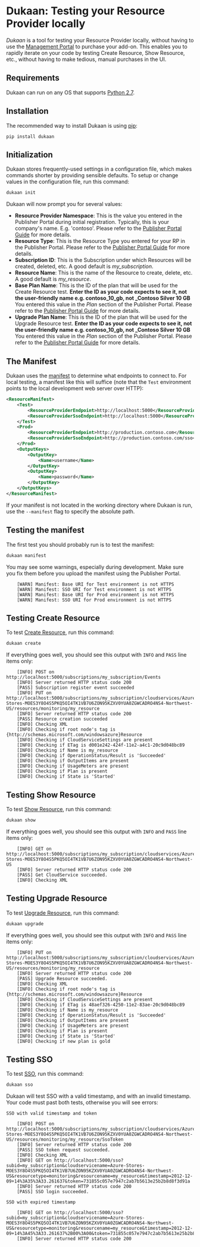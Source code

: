 Dukaan: Testing your Resource Provider locally
===

_Dukaan_ is a tool for testing your Resource Provider locally, without having to use the [Management Portal](https://manage.windowsazure.com) to purchase your add-on. This enables you to rapidly iterate on your code by testing Create Resource, Show Resource, etc., without having to make tedious, manual purchases in the UI.

Requirements
---
Dukaan can run on any OS that supports [Python 2.7](http://www.python.org).

Installation
---
The recommended way to install Dukaan is using [pip](http://pypi.python.org/pypi/pip):

```
pip install dukaan

```

Initialization
---
Dukaan stores frequently-used settings in a configuration file, which makes commands shorter by providing sensible defaults. To setup or change values in the configuration file, run this command:


```bash
dukaan init
``` 

Dukaan will now prompt you for several values:

* **Resource Provider Namespace**: This is the value you entered in the Publisher Portal during initial registration. Typically, this is your company's name. E.g. 'contoso'. Please refer to the [Publisher Portal Guide](https://github.com/WindowsAzure/azure-resource-provider-sdk/tree/master/docs/publisher-portal.md) for more details.
* **Resource Type**: This is the Resource Type you entered for your RP in the Publisher Portal. Please refer to the [Publisher Portal Guide](https://github.com/WindowsAzure/azure-resource-provider-sdk/tree/master/docs/publisher-portal.md) for more details.
* **Subscription ID**: This is the Subscription under which Resources will be created, deleted, etc. A good default is _my_subscription_.
* **Resource Name**: This is the name of the Resource to create, delete, etc. A good default is _my_resource_.
* **Base Plan Name**: This is the ID of the plan that will be used for the Create Resource test. **Enter the ID as your code expects to see it, not the user-friendly name e.g. contoso_10_gb, not _Contoso Silver 10 GB** You entered this value in the _Plan_ section of the Publisher Portal. Please refer to the [Publisher Portal Guide](https://github.com/WindowsAzure/azure-resource-provider-sdk/tree/master/docs/publisher-portal.md) for more details.
* **Upgrade Plan Name**: This is the ID of the plan that will be used for the Upgrade Resource test. **Enter the ID as your code expects to see it, not the user-friendly name e.g. contoso_10_gb, not _Contoso Silver 10 GB** You entered this value in the _Plan_ section of the Publisher Portal. Please refer to the [Publisher Portal Guide](https://github.com/WindowsAzure/azure-resource-provider-sdk/tree/master/docs/publisher-portal.md) for more details.

The Manifest
---
Dukaan uses the [manifest](https://github.com/WindowsAzure/azure-resource-provider-sdk/tree/master/docs/manifest.md) to determine what endpoints to connect to. For local testing, a manifest like this will suffice (note that the `Test` environment points to the local development web server over HTTP):

```xml
<ResourceManifest>
	<Test>
		<ResourceProviderEndpoint>http://localhost:5000</ResourceProviderEndpoint>
		<ResourceProviderSsoEndpoint>http://localhost:5000</ResourceProviderSsoEndpoint>
	</Test>
	<Prod>
		<ResourceProviderEndpoint>http://production.contoso.com</ResourceProviderEndpoint>
		<ResourceProviderSsoEndpoint>http://production.contoso.com/sso</ResourceProviderSsoEndpoint>
	</Prod>
	<OutputKeys>
		<OutputKey>
			<Name>username</Name>
		</OutputKey>
		<OutputKey>
			<Name>password</Name>
		</OutputKey>
	</OutputKeys>
</ResourceManifest>

```

If your manifest is not located in the working directory where Dukaan is run, use the `--manifest` flag to specify the absolute path.

Testing the manifest
---
The first test you should probably run is to test the manifest:

```bash
dukaan manifest
```

You may see some warnings, especially during development. Make sure you fix them before you upload the manifest using the Publisher Portal.

```
    [WARN] Manifest: Base URI for Test environment is not HTTPS
    [WARN] Manifest: SSO URI for Test environment is not HTTPS
    [WARN] Manifest: Base URI for Prod environment is not HTTPS
    [WARN] Manifest: SSO URI for Prod environment is not HTTPS
```

Testing Create Resource
---
To test [Create Resource](https://github.com/WindowsAzure/azure-resource-provider-sdk/tree/master/docs/api-resource-create.md), run this command:

```bash
dukaan create
```

If everything goes well, you should see this output with `INFO` and `PASS` line items only:

```
    [INFO] POST on http://localhost:5000/subscriptions/my_subscription/Events
    [INFO] Server returned HTTP status code 200
    [PASS] Subscription register event succeeded
    [INFO] PUT on http://localhost:5000/subscriptions/my_subscription/cloudservices/Azure-Stores-MOES3Y8O4S5PKQ5OI4TK1VB7U6ZON95KZXV0YUA0ZGWCADRO4NS4-Northwest-US/resources/monitoring/my_resource
    [INFO] Server returned HTTP status code 200
    [PASS] Resource creation succeeded
    [INFO] Checking XML
    [INFO] Checking if root node's tag is {http://schemas.microsoft.com/windowsazure}Resource
    [INFO] Checking if CloudServiceSettings are present
    [INFO] Checking if ETag is d001e242-424f-11e2-a4c1-20c9d048bc89
    [INFO] Checking if Name is my_resource
    [INFO] Checking if OperationStatus/Result is 'Succeeded'
    [INFO] Checking if OutputItems are present
    [INFO] Checking if UsageMeters are present
    [INFO] Checking if Plan is present
    [INFO] Checking if State is 'Started'

```

Testing Show Resource
---
To test [Show Resource](https://github.com/WindowsAzure/azure-resource-provider-sdk/tree/master/docs/api-resource-get.md), run this command:

```bash
dukaan show
```

If everything goes well, you should see this output with `INFO` and `PASS` line items only:

```
    [INFO] GET on http://localhost:5000/subscriptions/my_subscription/cloudservices/Azure-Stores-MOES3Y8O4S5PKQ5OI4TK1VB7U6ZON95KZXV0YUA0ZGWCADRO4NS4-Northwest-US
    [INFO] Server returned HTTP status code 200
    [PASS] Get CloudService succeeded.
    [INFO] Checking XML
```

Testing Upgrade Resource
---
To test [Upgrade Resource](https://github.com/WindowsAzure/azure-resource-provider-sdk/tree/master/docs/api-resource-upgrade.md), run this command:

```bash
dukaan upgrade
```

If everything goes well, you should see this output with `INFO` and `PASS` line items only:

```
    [INFO] PUT on http://localhost:5000/subscriptions/my_subscription/cloudservices/Azure-Stores-MOES3Y8O4S5PKQ5OI4TK1VB7U6ZON95KZXV0YUA0ZGWCADRO4NS4-Northwest-US/resources/monitoring/my_resource
    [INFO] Server returned HTTP status code 200
    [PASS] Upgrade Resource succeeded.
    [INFO] Checking XML
    [INFO] Checking if root node's tag is {http://schemas.microsoft.com/windowsazure}Resource
    [INFO] Checking if CloudServiceSettings are present
    [INFO] Checking if ETag is 48aef326-4250-11e2-83ae-20c9d048bc89
    [INFO] Checking if Name is my_resource
    [INFO] Checking if OperationStatus/Result is 'Succeeded'
    [INFO] Checking if OutputItems are present
    [INFO] Checking if UsageMeters are present
    [INFO] Checking if Plan is present
    [INFO] Checking if State is 'Started'
    [INFO] Checking if new plan is gold
```

Testing SSO
---
To test [SSO](https://github.com/WindowsAzure/azure-resource-provider-sdk/tree/master/docs/sso.md), run this command:

```bash
dukaan sso
```

Dukaan will test SSO with a valid timestamp, and with an invalid timestamp. Your code must past both tests, otherwise you will see errors:

```
SSO with valid timestamp and token

    [INFO] POST on http://localhost:5000/subscriptions/my_subscription/cloudservices/Azure-Stores-MOES3Y8O4S5PKQ5OI4TK1VB7U6ZON95KZXV0YUA0ZGWCADRO4NS4-Northwest-US/resources/monitoring/my_resource/SsoToken
    [INFO] Server returned HTTP status code 200
    [PASS] SSO token request succeeded.
    [INFO] Checking XML
    [INFO] GET on http://localhost:5000/sso?subid=my_subscription&cloudservicename=Azure-Stores-MOES3Y8O4S5PKQ5OI4TK1VB7U6ZON95KZXV0YUA0ZGWCADRO4NS4-Northwest-US&resourcetype=monitoring&resourcename=my_resource&timestamp=2012-12-09+14%3A35%3A33.261637&token=731855c057e7947c2ab7b5613e25b2b8d8f3d91a
    [INFO] Server returned HTTP status code 200
    [PASS] SSO login succeeded.

SSO with expired timestamp

    [INFO] GET on http://localhost:5000/sso?subid=my_subscription&cloudservicename=Azure-Stores-MOES3Y8O4S5PKQ5OI4TK1VB7U6ZON95KZXV0YUA0ZGWCADRO4NS4-Northwest-US&resourcetype=monitoring&resourcename=my_resource&timestamp=2012-12-09+14%3A45%3A33.261637%2B00%3A00&token=731855c057e7947c2ab7b5613e25b2b8d8f3d91a
    [INFO] Server returned HTTP status code 200

```
